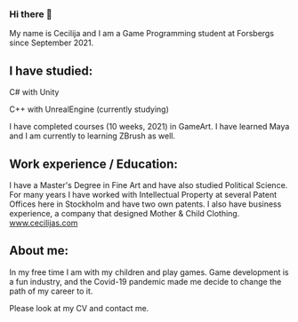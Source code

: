 ### Hi there 👋

My name is Cecilija and I am a Game Programming student at Forsbergs since September 2021.

## I have studied:

C# with Unity

C++ with UnrealEngine (currently studying) 

I have completed courses (10 weeks, 2021) in GameArt. 
I have learned Maya and I am currently to learning ZBrush as well.

## Work experience / Education:

I have a Master's Degree in Fine Art and have also studied Political Science. For many years I have worked with Intellectual Property at several Patent Offices here in Stockholm and have two own patents. I also have business experience, a company that designed Mother & Child Clothing. www.cecilijas.com

## About me:

In my free time I am with my children and play games. Game development is a fun industry, and the Covid-19 pandemic made me decide to change the path of my career to it.

Please look at my CV and contact me.
